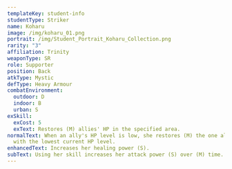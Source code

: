 ```yaml
---
templateKey: student-info
studentType: Striker
name: Koharu
image: /img/koharu_01.png
portrait: /img/Student_Portrait_Koharu_Collection.png
rarity: "3"
affiliation: Trinity
weaponType: SR
role: Supporter
position: Back
atkType: Mystic
defType: Heavy Armour
combatEnvironment:
  outdoor: D
  indoor: B
  urban: S
exSkill:
  exCost: 5
  exText: Restores (M) allies' HP in the specified area.
normalText: When an ally's HP level is low, she restores (M) the one ally's HP
  with the lowest current HP level.
enhancedText: Increases her healing power (S).
subText: Using her skill increases her attack power (S) over (M) time.
---
```

